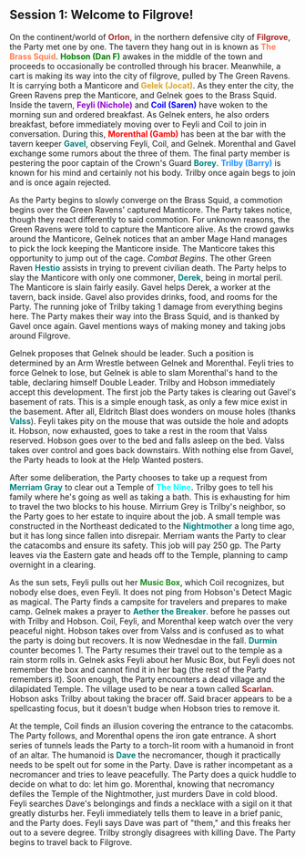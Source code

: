 ## Session 1: Welcome to Filgrove!

On the continent/world of <span style="color:brown">**Orlon**</span>, in the northern defensive city of <span style="color:brown"></span> <span style="color:brown">**Filgrove**</span>, the Party met one by one. The tavern they hang out in is known as <span style="color:coral">**The Brass Squid**</span>. <span style="color:green">**Hobson (Dan F)**</span> awakes in the middle of the town and proceeds to occasionally be controlled through his bracer. Meanwhile, a cart is making its way into the city of filgrove, pulled by The Green Ravens. It is carrying both a Manticore and <span style="color:goldenrod">**Gelek (Jocat)**</span>. As they enter the city, the Green Ravens prep the Manticore, and Gelnek goes to the Brass Squid. Inside the tavern, <span style="color:darkviolet">**Feyli (Nichole)**</span> and <span style="color:blue">**Coil (Saren)**</span> have woken to the morning sun and ordered breakfast. As Gelnek enters, he also orders breakfast, before immediately moving over to Feyli and Coil to join in conversation. During this, <span style="color:red">**Morenthal (Gamb)**</span> has been at the bar with the tavern keeper <span style="color:teal">**Gavel**</span>, observing Feyli, Coil, and Gelnek. Morenthal and Gavel exchange some rumors about the three of them. The final party member is pestering the poor captain of the Crown's Guard <span style="color:teal">**Borey**</span>. <span style="color:dodgerblue">**Trilby (Barry)**</span> is known for his mind and certainly not his body. Trilby once again begs to join and is once again rejected.

As the Party begins to slowly converge on the Brass Squid, a commotion begins over the Green Ravens' captured Manticore. The Party takes notice, though they react differently to said commotion. For unknown reasons, the Green Ravens were told to capture the Manticore alive. As the crowd gawks around the Manticore, Gelnek notices that an amber Mage Hand manages to pick the lock keeping the Manticore inside. The Manticore takes this opportunity to jump out of the cage. *Combat Begins*. The other Green Raven <span style="color:teal">**Hestio**</span> assists in trying to prevent civilian death. The Party helps to slay the Manticore with only one commoner, <span style="color:teal">**Derek**</span>, being in mortal peril. The Manticore is slain fairly easily. Gavel helps Derek, a worker at the tavern, back inside. Gavel also provides drinks, food, and rooms for the Party. The running joke of Trilby taking 1 damage from everything begins here. The Party makes their way into the Brass Squid, and is thanked by Gavel once again. Gavel mentions ways of making money and taking jobs around Filgrove.

Gelnek proposes that Gelnek should be leader. Such a position is determined by an Arm Wrestle between Gelnek and Morenthal. Feyli tries to force Gelnek to lose, but Gelnek is able to slam Morenthal's hand to the table, declaring himself Double Leader. Trilby and Hobson immediately accept this development. The first job the Party takes is clearing out Gavel's basement of rats. This is a simple enough task, as only a few mice exist in the basement. After all, Eldritch Blast does wonders on mouse holes (thanks <span style="color:teal">**Valss**</span>). Feyli takes pity on the mouse that was outside the hole and adopts it. Hobson, now exhausted, goes to take a rest in the room that Valss reserved. Hobson goes over to the bed and falls asleep on the bed. Valss takes over control and goes back downstairs. With nothing else from Gavel, the Party heads to look at the Help Wanted posters.

After some deliberation, the Party chooses to take up a request from <span style="color:teal">**Merriam Gray**</span> to clear out a Temple of <span style="color:aqua">**The Nine**</span>. Trilby goes to tell his family where he's going as well as taking a bath. This is exhausting for him to travel the two blocks to his house. Mirrium Grey is Trilby's neighbor, so the Party goes to her estate to inquire about the job. A small temple was constructed in the Northeast dedicated to the <span style="color:teal">**Nightmother**</span> a long time ago, but it has long since fallen into disrepair. Merriam wants the Party to clear the catacombs and ensure its safety. This job will pay 250 gp. The Party leaves via the Eastern gate and heads off to the Temple, planning to camp overnight in a clearing.

As the sun sets, Feyli pulls out her <span style="color:forestgreen">**Music Box**</span>, which Coil recognizes, but nobody else does, even Feyli. It does not ping from Hobson's Detect Magic as magical. The Party finds a campsite for travelers and prepares to make camp. Gelnek makes a prayer to <span style="color:teal">**Aether the Breaker**</span>. before he passes out with Trilby and Hobson. Coil, Feyli, and Morenthal keep watch over the very peaceful night. Hobson takes over from Valss and is confused as to what the party is doing but recovers. It is now Wednesdae in the fall. <span style="color:teal">**Durmin**</span> counter becomes 1. The Party resumes their travel out to the temple as a rain storm rolls in. Gelnek asks Feyli about her Music Box, but Feyli does not remember the box and cannot find it in her bag (the rest of the Party remembers it). Soon enough, the Party encounters a dead village and the dilapidated Temple. The village used to be near a town called <span style="color:brown">**Scarlan**</span>. Hobson asks Trilby about taking the bracer off. Said bracer appears to be a spellcasting focus, but it doesn't budge when Hobson tries to remove it.

At the temple, Coil finds an illusion covering the entrance to the catacombs. The Party follows, and Morenthal opens the iron gate entrance. A short series of tunnels leads the Party to a torch-lit room with a humanoid in front of an altar. The humanoid is <span style="color:teal">**Dave**</span> the necromancer, though it practically needs to be spelt out for some in the Party. Dave is rather incompetant as a necromancer and tries to leave peacefully. The Party does a quick huddle to decide on what to do: let him go. Morenthal, knowing that necromancy defiles the Temple of the Nightmother, just murders Dave in cold blood. Feyli searches Dave's belongings and finds a necklace with a sigil on it that greatly disturbs her. Feyli immediately tells them to leave in a brief panic, and the Party does. Feyli says Dave was part of "them," and this freaks her out to a severe degree. Trilby strongly disagrees with killing Dave. The Party begins to travel back to Filgrove.
